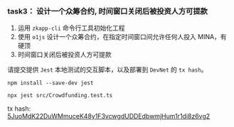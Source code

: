 
### task3： 设计一个众筹合约, 时间窗口关闭后被投资人方可提款

1. 运用 `zkapp-cli` 命令行工具初始化工程
2. 使用 `o1js` 设计一个众筹合约，在指定时间窗口间允许任何人投入 MINA，有硬顶
3. 时间窗口关闭后被投资人方可提款

请提交提供 `Jest` 本地测试的交互脚本，以及部署到 `DevNet` 的 `tx hash`。

```shell
npm install --save-dev jest

npx jest src/Crowdfunding.test.ts
```

tx hash: [5JuoMdK22DuWMmuceK48y1F3vcwgdUDDEdbwmjHum1r1di8z6vg2](https://minascan.io/devnet/tx/5JuoMdK22DuWMmuceK48y1F3vcwgdUDDEdbwmjHum1r1di8z6vg2?type=zk-tx)
